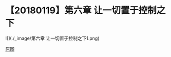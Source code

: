 # 【20180119】第六章 让一切置于控制之下 
![](./_image/第六章 让一切置于控制之下1.png)

[原图](https://www.processon.com/view/link/5a61e1a4e4b05a8ff30e6d7f)
